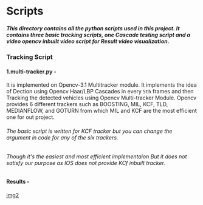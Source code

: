 
# Scripts

##### This directory contains all the python scripts used in this project. It contains three basic tracking scripts, one Cascade testing script and a video opencv inbuilt video script for Result video visualization.

### Tracking Script

#### 1.multi-tracker.py - 
It is implemented on Opencv-3.1 Multitracker module. It implements the idea of Dection using Opencv Haar/LBP Cascades in every `5th` frames and then Tracking the detected vehicles using Opencv Multi-tracker Module. Opencv provides 6 different trackers such as  BOOSTING, MIL, KCF, TLD, MEDIANFLOW, and GOTURN from which MIL and KCF are the most efficient one for out project.
###### The basic script is written for KCF tracker but you can change the argument in code for any of the six trackers.

###### Though it's the easiest and most efficient implementaion But it does not satisfy our purpose as IOS does not provide KCf inbuilt tracker.

#### Results -

[img2](https://cloud.githubusercontent.com/assets/16621282/23577791/73010068-00ee-11e7-9777-553b6f6df18a.png)




